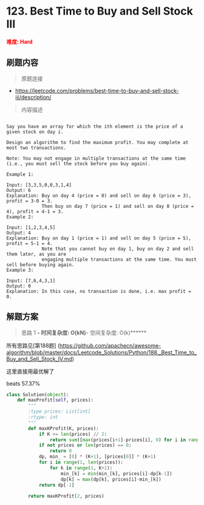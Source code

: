 # 123. Best Time to Buy and Sell Stock III

**<font color=red>难度: Hard</font>**

## 刷题内容

> 原题连接

* https://leetcode.com/problems/best-time-to-buy-and-sell-stock-iii/description/

> 内容描述

```

Say you have an array for which the ith element is the price of a given stock on day i.

Design an algorithm to find the maximum profit. You may complete at most two transactions.

Note: You may not engage in multiple transactions at the same time (i.e., you must sell the stock before you buy again).

Example 1:

Input: [3,3,5,0,0,3,1,4]
Output: 6
Explanation: Buy on day 4 (price = 0) and sell on day 6 (price = 3), profit = 3-0 = 3.
             Then buy on day 7 (price = 1) and sell on day 8 (price = 4), profit = 4-1 = 3.
Example 2:

Input: [1,2,3,4,5]
Output: 4
Explanation: Buy on day 1 (price = 1) and sell on day 5 (price = 5), profit = 5-1 = 4.
             Note that you cannot buy on day 1, buy on day 2 and sell them later, as you are
             engaging multiple transactions at the same time. You must sell before buying again.
Example 3:

Input: [7,6,4,3,1]
Output: 0
Explanation: In this case, no transaction is done, i.e. max profit = 0.
```

## 解题方案

> 思路 1
******- 时间复杂度: O(kN)******- 空间复杂度: O(k)******


所有思路见[第188题]
(https://github.com/apachecn/awesome-algorithm/blob/master/docs/Leetcode_Solutions/Python/188._Best_Time_to_Buy_and_Sell_Stock_IV.md)


这里直接用最优解了


beats 57.37%

```python
class Solution(object):
    def maxProfit(self, prices):
        """
        :type prices: List[int]
        :rtype: int
        """
        def maxKProfit(K, prices):
            if K >= len(prices) // 2: 
                return sum([max(prices[i+1]-prices[i], 0) for i in range(len(prices)-1)])
            if not prices or len(prices) == 0:
                return 0
            dp, min_ = [0] * (K+1), [prices[0]] * (K+1)
            for i in range(1, len(prices)):
                for k in range(1, K+1):
                    min_[k] = min(min_[k], prices[i]-dp[k-1])
                    dp[k] = max(dp[k], prices[i]-min_[k])
            return dp[-1]
        
        return maxKProfit(2, prices)
```









